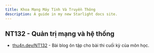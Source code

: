 ```yaml
---
title: Khoa Mạng Máy Tính Và Truyền Thông
description: A guide in my new Starlight docs site.
---
```




## NT132 - Quản trị mạng và hệ thống

- [thu4n.dev/NT132](https://thu4n.dev/posts/network-admin-review/) - Bài blog ôn tập cho bài thi cuối kỳ của môn học.